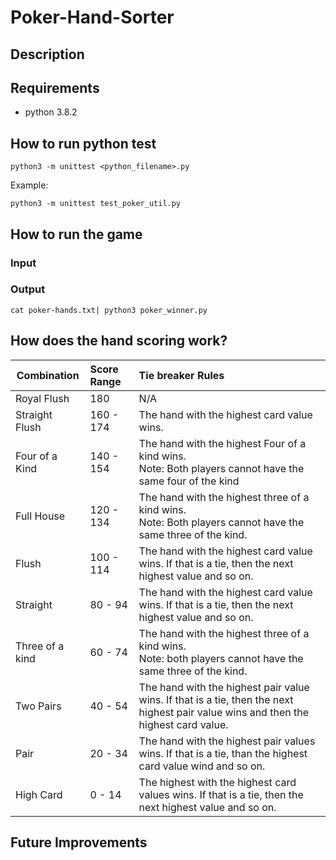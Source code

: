 # Poker-Hand-Sorter

## Description
## Requirements
- python 3.8.2

## How to run python test

```
python3 -m unittest <python_filename>.py
```

Example:
```
python3 -m unittest test_poker_util.py
```

## How to run the game

### Input

### Output

```
cat poker-hands.txt| python3 poker_winner.py
```


## How does the hand scoring work?

| Combination     | Score Range | Tie breaker Rules |
| -------------   |:----------- | :-----------------|
| Royal Flush     | 180         | N/A
| Straight Flush  | 160 - 174   | The hand with the highest card value wins. |
| Four of a Kind  | 140 - 154   | The hand with the highest Four of a kind wins. <br> Note: Both players cannot have the same four of the kind  |
| Full House      | 120 - 134   | The hand with the highest three of a kind wins. <br> Note: Both players cannot have the same three of the kind. |
| Flush           | 100 - 114   | The hand with the highest card value wins. If that is a tie, then the next highest value and so on. |
| Straight        | 80 - 94     | The hand with the highest card value wins. If that is a tie, then the next highest value and so on. |
| Three of a kind | 60 - 74     | The hand with the highest three of a kind wins. <br> Note: both players cannot have the same three of the kind. |
| Two Pairs       | 40 - 54     | The hand with the highest pair value wins. If that is a tie, then the next highest pair value wins and then the highest card value. |
| Pair            | 20 - 34     | The hand with the highest pair values wins. If that is a tie, than the highest card value wind and so on. |
| High Card       | 0 - 14      | The highest with the highest card values wins. If that is a tie, then the next highest value and so on. |

## Future Improvements
